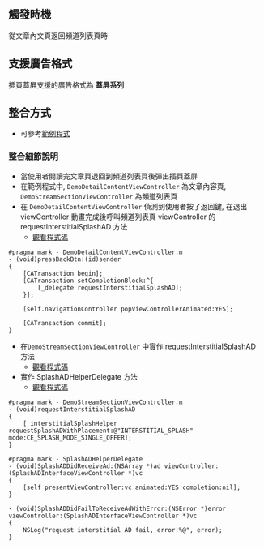 ## 觸發時機
從文章內文頁返回頻道列表⾴時

## 支援廣告格式
插頁蓋屏支援的廣告格式為 **蓋屏系列**

## 整合方式
- 可參考[範例程式](https://github.com/roylo/CrystalExpressCNSample/blob/4d5143ed1251c91aec6ba9dc19d86aef2e7ed1fb/CrystalExpressAppCN/CrystalExpressAppCN/ViewController/DemoStreamSectionViewController.m#L239)

### 整合細節說明
- 當使用者閱讀完文章頁退回到頻道列表頁後彈出插頁蓋屏
- 在範例程式中, `DemoDetailContentViewController` 為文章內容頁, `DemoStreamSectionViewController` 為頻道列表頁
- 在 `DemoDetailContentViewController` 偵測到使用者按了返回鍵, 在退出 viewController 動畫完成後呼叫頻道列表頁 viewController 的 requestInterstitialSplashAD 方法
    - [觀看程式碼](https://github.com/roylo/CrystalExpressCNSample/blob/4d5143ed1251c91aec6ba9dc19d86aef2e7ed1fb/CrystalExpressAppCN/CrystalExpressAppCN/ViewController/DemoDetailContentViewController.m#L153)
```objc
#pragma mark - DemoDetailContentViewController.m
- (void)pressBackBtn:(id)sender
{
    [CATransaction begin];
    [CATransaction setCompletionBlock:^{
        [_delegate requestInterstitialSplashAD];
    }];

    [self.navigationController popViewControllerAnimated:YES];

    [CATransaction commit];
}
```

- 在`DemoStreamSectionViewController` 中實作 requestInterstitialSplashAD 方法
    - [觀看程式碼](https://github.com/roylo/CrystalExpressCNSample/blob/4d5143ed1251c91aec6ba9dc19d86aef2e7ed1fb/CrystalExpressAppCN/CrystalExpressAppCN/ViewController/DemoStreamSectionViewController.m#L239)
- 實作 SplashADHelperDelegate 方法
    - [觀看程式碼](https://github.com/roylo/CrystalExpressCNSample/blob/4d5143ed1251c91aec6ba9dc19d86aef2e7ed1fb/CrystalExpressAppCN/CrystalExpressAppCN/ViewController/DemoStreamSectionViewController.m#L245)
```objc
#pragma mark - DemoStreamSectionViewController.m
- (void)requestInterstitialSplashAD
{
    [_interstitialSplashHelper requestSplashADWithPlacement:@"INTERSTITIAL_SPLASH" mode:CE_SPLASH_MODE_SINGLE_OFFER];
}

#pragma mark - SplashADHelperDelegate
- (void)SplashADDidReceiveAd:(NSArray *)ad viewController:(SplashADInterfaceViewController *)vc
{
    [self presentViewController:vc animated:YES completion:nil];
}

- (void)SplashADDidFailToReceiveAdWithError:(NSError *)error viewController:(SplashADInterfaceViewController *)vc
{
    NSLog("request interstitial AD fail, error:%@", error);
}
```
